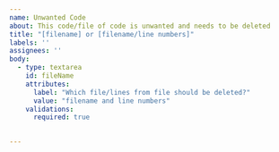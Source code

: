 ```yaml
---
name: Unwanted Code
about: This code/file of code is unwanted and needs to be deleted
title: "[filename] or [filename/line numbers]"
labels: ''
assignees: ''
body:
  - type: textarea
    id: fileName
    attributes:
      label: "Which file/lines from file should be deleted?"
      value: "filename and line numbers"
    validations:
      required: true
      

---
```



